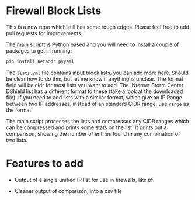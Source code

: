 # Firewall Block Lists

This is a new repo which still has some rough edges.  Please feel free to add pull requests for improvements.

The main scriptt is Python based and you will need to install a couple of packages to get in running:

```bash
pip install netaddr pyyaml
```

The `lists.yml` file contains input block lists, you can add more here.  Should be clear how to do this, but let me know if anything is unclear. The format field will be cidr for most lists you want to add.  The INternet Storm Center DShield list has a different format to these (take a look at the downloaded file).  If you need to add lists with a similar format, which give an IP Range between two IP addresses, instead of an standard CIDR range, use `range` as the format.

The main script processes the lists and compresses any CIDR ranges which can be compressed and prints some stats on the list.  It prints out a comparison, showing the number of entries found in any combination of two lists.


# Features to add

- Output of a single unified IP list for use in firewalls, like pf

- Cleaner output of comparison, into a csv file
